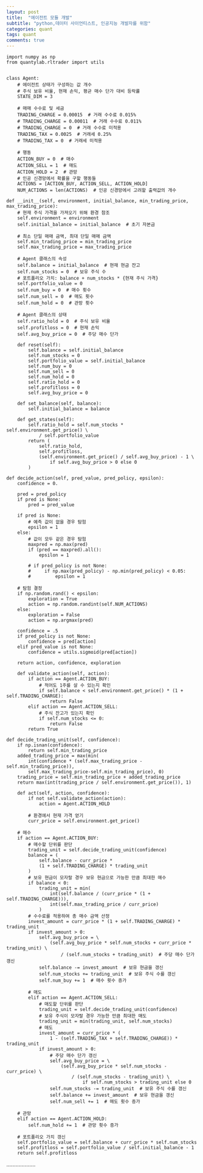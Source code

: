 ```yaml
---
layout: post
title:  "에이전트 모듈 개발"
subtitle: "python,데이터 사이언티스트, 인공지능 개발자를 위함"
categories: quant
tags: quant
comments: true
---
```


~~~
import numpy as np
from quantylab.rltrader import utils


class Agent:
    # 에이전트 상태가 구성하는 값 개수
    # 주식 보유 비율, 현재 손익, 평균 매수 단가 대비 등락률
    STATE_DIM = 3

    # 매매 수수료 및 세금
    TRADING_CHARGE = 0.00015  # 거래 수수료 0.015%
    # TRADING_CHARGE = 0.00011  # 거래 수수료 0.011%
    # TRADING_CHARGE = 0  # 거래 수수료 미적용
    TRADING_TAX = 0.0025  # 거래세 0.25%
    # TRADING_TAX = 0  # 거래세 미적용

    # 행동
    ACTION_BUY = 0  # 매수
    ACTION_SELL = 1  # 매도
    ACTION_HOLD = 2  # 관망
    # 인공 신경망에서 확률을 구할 행동들
    ACTIONS = [ACTION_BUY, ACTION_SELL, ACTION_HOLD]
    NUM_ACTIONS = len(ACTIONS)  # 인공 신경망에서 고려할 출력값의 개수
~~~
    def __init__(self, environment, initial_balance, min_trading_price, max_trading_price):
        # 현재 주식 가격을 가져오기 위해 환경 참조
        self.environment = environment
        self.initial_balance = initial_balance  # 초기 자본금

        # 최소 단일 매매 금액, 최대 단일 매매 금액
        self.min_trading_price = min_trading_price
        self.max_trading_price = max_trading_price

        # Agent 클래스의 속성
        self.balance = initial_balance  # 현재 현금 잔고
        self.num_stocks = 0  # 보유 주식 수
        # 포트폴리오 가치: balance + num_stocks * {현재 주식 가격}
        self.portfolio_value = 0
        self.num_buy = 0  # 매수 횟수
        self.num_sell = 0  # 매도 횟수
        self.num_hold = 0  # 관망 횟수

        # Agent 클래스의 상태
        self.ratio_hold = 0  # 주식 보유 비율
        self.profitloss = 0  # 현재 손익
        self.avg_buy_price = 0  # 주당 매수 단가
~~~
    def reset(self):
        self.balance = self.initial_balance
        self.num_stocks = 0
        self.portfolio_value = self.initial_balance
        self.num_buy = 0
        self.num_sell = 0
        self.num_hold = 0
        self.ratio_hold = 0
        self.profitloss = 0
        self.avg_buy_price = 0

    def set_balance(self, balance):
        self.initial_balance = balance

    def get_states(self):
        self.ratio_hold = self.num_stocks * self.environment.get_price() \
            / self.portfolio_value
        return (
            self.ratio_hold,
            self.profitloss,
            (self.environment.get_price() / self.avg_buy_price) - 1 \
                if self.avg_buy_price > 0 else 0
        )
~~~
    def decide_action(self, pred_value, pred_policy, epsilon):
        confidence = 0.

        pred = pred_policy
        if pred is None:
            pred = pred_value

        if pred is None:
            # 예측 값이 없을 경우 탐험
            epsilon = 1
        else:
            # 값이 모두 같은 경우 탐험
            maxpred = np.max(pred)
            if (pred == maxpred).all():
                epsilon = 1

            # if pred_policy is not None:
            #     if np.max(pred_policy) - np.min(pred_policy) < 0.05:
            #         epsilon = 1

        # 탐험 결정
        if np.random.rand() < epsilon:
            exploration = True
            action = np.random.randint(self.NUM_ACTIONS)
        else:
            exploration = False
            action = np.argmax(pred)

        confidence = .5
        if pred_policy is not None:
            confidence = pred[action]
        elif pred_value is not None:
            confidence = utils.sigmoid(pred[action])

        return action, confidence, exploration
~~~
    def validate_action(self, action):
        if action == Agent.ACTION_BUY:
            # 적어도 1주를 살 수 있는지 확인
            if self.balance < self.environment.get_price() * (1 + self.TRADING_CHARGE):
                return False
        elif action == Agent.ACTION_SELL:
            # 주식 잔고가 있는지 확인
            if self.num_stocks <= 0:
                return False
        return True
~~~
    def decide_trading_unit(self, confidence):
        if np.isnan(confidence):
            return self.min_trading_price
        added_trading_price = max(min(
            int(confidence * (self.max_trading_price - self.min_trading_price)),
            self.max_trading_price-self.min_trading_price), 0)
        trading_price = self.min_trading_price + added_trading_price
        return max(int(trading_price / self.environment.get_price()), 1)
~~~
    def act(self, action, confidence):
        if not self.validate_action(action):
            action = Agent.ACTION_HOLD

        # 환경에서 현재 가격 얻기
        curr_price = self.environment.get_price()
~~~
        # 매수
        if action == Agent.ACTION_BUY:
            # 매수할 단위를 판단
            trading_unit = self.decide_trading_unit(confidence)
            balance = (
                self.balance - curr_price *
                (1 + self.TRADING_CHARGE) * trading_unit
            )
            # 보유 현금이 모자랄 경우 보유 현금으로 가능한 만큼 최대한 매수
            if balance < 0:
                trading_unit = min(
                    int(self.balance / (curr_price * (1 + self.TRADING_CHARGE))),
                    int(self.max_trading_price / curr_price)
                )
            # 수수료를 적용하여 총 매수 금액 산정
            invest_amount = curr_price * (1 + self.TRADING_CHARGE) * trading_unit
            if invest_amount > 0:
                self.avg_buy_price = \
                    (self.avg_buy_price * self.num_stocks + curr_price * trading_unit) \
                        / (self.num_stocks + trading_unit)  # 주당 매수 단가 갱신
                self.balance -= invest_amount  # 보유 현금을 갱신
                self.num_stocks += trading_unit  # 보유 주식 수를 갱신
                self.num_buy += 1  # 매수 횟수 증가
~~~
        # 매도
        elif action == Agent.ACTION_SELL:
            # 매도할 단위를 판단
            trading_unit = self.decide_trading_unit(confidence)
            # 보유 주식이 모자랄 경우 가능한 만큼 최대한 매도
            trading_unit = min(trading_unit, self.num_stocks)
            # 매도
            invest_amount = curr_price * (
                1 - (self.TRADING_TAX + self.TRADING_CHARGE)) * trading_unit
            if invest_amount > 0:
                # 주당 매수 단가 갱신
                self.avg_buy_price = \
                    (self.avg_buy_price * self.num_stocks - curr_price) \
                        / (self.num_stocks - trading_unit) \
                            if self.num_stocks > trading_unit else 0
                self.num_stocks -= trading_unit  # 보유 주식 수를 갱신
                self.balance += invest_amount  # 보유 현금을 갱신
                self.num_sell += 1  # 매도 횟수 증가
~~~
        # 관망
        elif action == Agent.ACTION_HOLD:
            self.num_hold += 1  # 관망 횟수 증가

        # 포트폴리오 가치 갱신
        self.portfolio_value = self.balance + curr_price * self.num_stocks
        self.profitloss = self.portfolio_value / self.initial_balance - 1
        return self.profitloss
...................